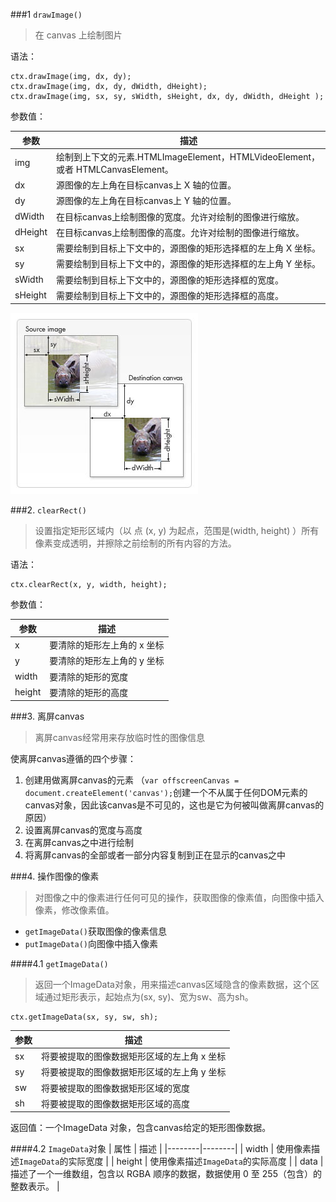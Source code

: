 ###1 `drawImage()`
> 在 canvas 上绘制图片

语法：
```
ctx.drawImage(img, dx, dy);
ctx.drawImage(img, dx, dy, dWidth, dHeight);
ctx.drawImage(img, sx, sy, sWidth, sHeight, dx, dy, dWidth, dHeight );
```

参数值：


| 参数 | 描述 |
|--------|--------|
|    img    |   绘制到上下文的元素.HTMLImageElement，HTMLVideoElement，或者 HTMLCanvasElement。     |
|    dx    |   源图像的左上角在目标canvas上 X 轴的位置。     |
|    dy    |   源图像的左上角在目标canvas上 Y 轴的位置。     |
|    dWidth    |   在目标canvas上绘制图像的宽度。允许对绘制的图像进行缩放。     |
|    dHeight    |   在目标canvas上绘制图像的高度。允许对绘制的图像进行缩放。     |
|    sx    |   需要绘制到目标上下文中的，源图像的矩形选择框的左上角 X 坐标。     |
|    sy    |  需要绘制到目标上下文中的，源图像的矩形选择框的左上角 Y 坐标。     |
|    sWidth    |  需要绘制到目标上下文中的，源图像的矩形选择框的宽度。     |
|    sHeight    |  需要绘制到目标上下文中的，源图像的矩形选择框的高度。     |
![canvas drawImage](pic/Canvas_drawimage.jpg)

###2. `clearRect()`
> 设置指定矩形区域内（以 点 (x, y) 为起点，范围是(width, height) ）所有像素变成透明，并擦除之前绘制的所有内容的方法。

语法：
```
ctx.clearRect(x, y, width, height);
```

参数值：


| 参数 | 描述 |
|--------|--------|
|    x    |   要清除的矩形左上角的 x 坐标     |
|    y    |   要清除的矩形左上角的 y 坐标     |
|    width    |   要清除的矩形的宽度     |
|    height    |   要清除的矩形的高度     |

###3. 离屏canvas
>离屏canvas经常用来存放临时性的图像信息

使离屏canvas遵循的四个步骤：
1. 创建用做离屏canvas的元素
（`var offscreenCanvas = document.createElement('canvas');`创建一个不从属于任何DOM元素的canvas对象，因此该canvas是不可见的，这也是它为何被叫做离屏canvas的原因）
2. 设置离屏canvas的宽度与高度
3. 在离屏canvas之中进行绘制
4. 将离屏canvas的全部或者一部分内容复制到正在显示的canvas之中

###4. 操作图像的像素
>对图像之中的像素进行任何可见的操作，获取图像的像素值，向图像中插入像素，修改像素值。

- `getImageData()`获取图像的像素信息
- `putImageData()`向图像中插入像素


####4.1 `getImageData()`
>返回一个ImageData对象，用来描述canvas区域隐含的像素数据，这个区域通过矩形表示，起始点为(sx, sy)、宽为sw、高为sh。

```
ctx.getImageData(sx, sy, sw, sh);
```
| 参数 | 描述 |
|--------|--------|
|    sx    |   将要被提取的图像数据矩形区域的左上角 x 坐标    |
|    sy    |   将要被提取的图像数据矩形区域的左上角 y 坐标     |
|    sw    |   将要被提取的图像数据矩形区域的宽度     |
|    sh    |   将要被提取的图像数据矩形区域的高度     |
返回值：一个ImageData 对象，包含canvas给定的矩形图像数据。

####4.2 `ImageData`对象
| 属性 | 描述 |
|--------|--------|
|    width    |   使用像素描述`ImageData`的实际宽度    |
|    height    |   使用像素描述`ImageData`的实际高度     |
|    data    |  描述了一个一维数组，包含以 RGBA 顺序的数据，数据使用  0 至 255（包含）的整数表示。     |